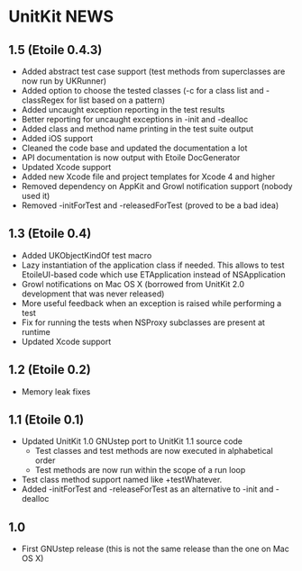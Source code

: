 UnitKit NEWS
============

1.5 (Etoile 0.4.3)
------------------

- Added abstract test case support (test methods from superclasses are now run by UKRunner)
- Added option to choose the tested classes (-c for a class list and -classRegex for list based on a pattern)
- Added uncaught exception reporting in the test results
- Better reporting for uncaught exceptions in -init and -dealloc
- Added class and method name printing in the test suite output
- Added iOS support
- Cleaned the code base and updated the documentation a lot 
- API documentation is now output with Etoile DocGenerator
- Updated Xcode support
- Added new Xcode file and project templates for Xcode 4 and higher
- Removed dependency on AppKit and Growl notification support (nobody used it)
- Removed -initForTest and -releasedForTest (proved to be a bad idea)

1.3 (Etoile 0.4)
----------------

- Added UKObjectKindOf test macro
- Lazy instantiation of the application class if needed. This allows to test EtoileUI-based code which use ETApplication instead of NSApplication
- Growl notifications on Mac OS X (borrowed from UnitKit 2.0 development that was never released)
- More useful feedback when an exception is raised while performing a test
- Fix for running the tests when NSProxy subclasses are present at runtime
- Updated Xcode support

1.2 (Etoile 0.2)
----------------

- Memory leak fixes

1.1 (Etoile 0.1)
----------------

- Updated UnitKit 1.0 GNUstep port to UnitKit 1.1 source code
	- Test classes and test methods are now executed in alphabetical order
	- Test methods are now run within the scope of a run loop
- Test class method support named like +testWhatever.
- Added -initForTest and -releaseForTest as an alternative to -init and -dealloc 

1.0
---

- First GNUstep release (this is not the same release than the one on Mac OS X)
